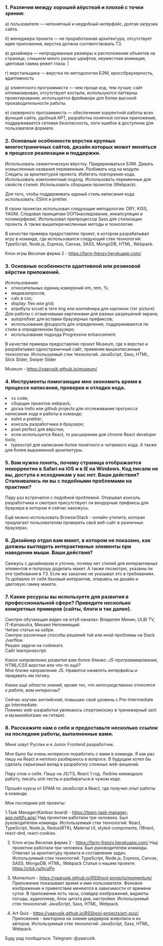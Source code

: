<h3> 1. Различия между хорошей вёрсткой и плохой с точки зрения: </h3> 
а) пользователя — непонятный и неудобный интерфейс‚ долгая загрузка сайта.  

б) менеджера проекта — не проработанная архитектура, отсутствует идея приложения,
верстка должна соответствовать ТЗ.

в) дизайнера — непродуманные размеры и расположения объектов на странице, слишком
много разных шрифтов, неуместная анимация, цветовая гамма режет глаза. |

г) верстальщика — верстка по методологии БЭМ, кроссбраузерность, адаптивность

д) клиентского программиста — чем проще код, тем лучше; сайт оптимизирован,
отсутствуют костыли, используются паттерны проектирования, используется фреймворк
для более высокой производительности работы.

е) серверного программиста — обеспечение корректной работы всех функций сайта,
удобный АРТ, разработка понятной логики приложения, поддерживается сетевая
безопасность, логи ошибок в доступном для пользователя формате.

    
<h3> 2. Основные особенности верстки крупных многостраничных сайтов, дизайн
которых может меняться в процессе реализации и поддержки. </h3>
  
  Использовать семантическую вёрстку. Придерживаться БЭМ. Давать осмысленные
названия переменным. Разбивать код на модули. Следить за архитектурой проекта. Избегать
повторения кода. Использовать компонентный подход. Использовать переменные для
свойств стилей. Использовать сборщики проектов (Wеbраck).

Для того, чтобы поддерживать единый стиль написания кода использовать: ESlint и prettier.

В своих проектах использовал следующие методологии: DRY, KISS, YAGNI. Следовал
принципам ООП(наследование, инкапсуляция и полиморфизм).
Использовал препроцессор Sass для стилизации проекта. А также вышеперечисленные
методы и технологии.

В качестве примера предоставляю проект, в котором разрабатывал игру в команде, где
использовался следующий стек технологий: TypeScript, Node.js, Express, Canvas, SASS, MongoDB, HTML, Webpack.

Клон игры Веселая ферма 2 - https://farm-frenzy.herokuapp.com/

<h3> 3. Основные особенности адаптивной или резиновой вёрстки приложений. </h3>
 Использование: 
  <li> относительных единиц измерений em, rem, %;</li>
  <li> медиазапросов; </li>
  <li> calc в css; </li>
  <li> display: flex или grid; </li>
  <li> атрибута srcset в теге img или контейнера для картинок (тег picture) Для работы с отзывчивыми картинками для разных разрешений экрана; </li>
  <li> autoprefixer для вставки браузерных префиксов; </li>
  <li> использование @supports для определения, поддерживаются ли стили в определенном браузере; </li>
  <li> использование подхода Progressive enhancement. </li>  


В качестве примера предоставляю проект Museum, где я верстал и разрабатывал одностраничный сайт, применяя вышеописанные технологии.
Используемый стек технологий: JavaScript, Sass, HTML, Slick Slider, Swiper Slider

Museum - https://yaarusik.github.io/museum/

<h3> 4. Инструменты помогающие мне экономить время в процессе
написания, проверки и отладки кода.</h3>  
 <li> vs code;</li>
 <li> сборщик проектов webpack;</li>
 <li> доска trello или github projects для отслеживания прогресса написания кода и работы в команде;</li>
 <li> eslint и prettier;</li>
 <li> консоль разработчика в браузере;</li>
 <li> pixel perfect для вёрстки;</li>
 <li> если используется React, то расширение для chrome React developer tools; </li>
 <li> typescript для написания более понятного и читаемого кода. А также для более выраженной архитектуры.</li> 

<h3>5. Вам нужно понять, почему страница отображается некорректно в Safari на iOS и в IE на
Windows. Код писали не вы, доступа к исходникам у вас нет. Ваши действия?
Сталкивались ли вы с подобными проблемами на практике? </h3>
Пару раз встречался с подобной проблемой. Открывал консоль разработчика и смотрел присутствуют ли вендорные префиксы для браузера в котором я сейчас нахожусь.

Ещё можно использовать BrowserStack - онлайн-утилита, которая предлагает пользователям проверять свой веб-сайт в различных браузерах.

<h3> 6. Дизайнер отдал вам макет, в котором не показано, как должны выглядеть
интерактивные элементы при наведении мыши. Ваши действия? </h3>

Свяжусь с дизайнером и уточню, почему нет стилей для интерактивных элементов и попрошу доделать макет.
А также посмотрю, указаны ли эти требования в ТЗ.
Если же заказчик не указывал это в требованиях. То добавлю от себя базовый интерактив, опираясь на дизайн и цветовую гамму макета.

<h3> 7. Какие ресурсы вы используете для развития в профессиональной сфере? Приведите
несколько конкретных примеров (сайты, блоги и так далее). </h3>
    Смотрю обучающие видео на ютуб каналах: Владилен Минин, ULBI TV, IT-Kamasutra, Михаил Непомнящий. <br>
    Читаю статьи на хабре.<br>
    Смотрю различные способы решений той или иной проблемы на Stack Jverflow.<br>
    Решаю задачи на codewars.<br>
    Cайт learnjavascript.<br> 
    
<em>Какое направление развития вам более близко: JS-программирование, HTML/CSS верстка или что-то ещё? </em>  
Мне ближе направление JS. Нравится оживлять интерфейсы и придавать им логику.  

<em> Какие ещё области знаний, кроме тех, что непосредственно относятся к работе, вам
интересны? </em>  

Сейчас изучаю английский, повышаю свой уровень с Pre-Intermediate до Intermediate.  
Помимо web-разработки увлекаюсь спортом(хожу в тренажерный зал) и музыкой(играю на гитаре).  
    
<h3> 8. Расскажите нам о себе и предоставьте несколько ссылок на последние работы,
выполненные вами. </h3>

Меня зовут Руслан и я Junior Frontend разработчик.  

Мне было бы очень интересно поработать с вами в команде. Я как раз пишу на React и неплохо разбираюсь в вопросе.
В будущем хотел бы сделать серьезный вклад в разработку сложных web-решений.

Пару слов о себе. Пишу на JS/TS, React 1 год. Люблю командную работу, писать unit-тесты и разбираться в чужом коде.

Прошёл курсы от EPAM по JavaScript и React, где получил опыт работы в команде.

Мои последние pet проекты: 

1.Task Manager(Kanban board) - https://team-task-manager-app.netlify.app/
Над проектом работали три человека. Был руководителем команды.
Используемый стек технологий: React, TypeScript, Node.js, Redux(RTK), Material UI, styled-components, i18next, react-dnd, react-cookies.  

2. Клон игры Веселая ферма 2 - https://farm-frenzy.herokuapp.com/
Над проектом работали три человека. Был руководителем команды. Отвечал за архитектуру проекта и составление задач.
Используемый стек технологий: TypeScript, Node.js, Express, Canvas, SASS, MongoDB, HTML, Webpack
Статья о нашем проекте: https://clck.ru/hcuPn  

3. Momentum - https://yaarusik.github.io/RSShool-projects/momentum/
Приложение показывает время и имя пользователя. Фоновое изображение и приветствие меняются в зависимости от времени суток.
В приложении есть часы, слайдер изображений, виджеты погоды, аудиоплеер, блок цитата дня, настройки.
Используемый стек технологий: JavaScript, Sass, HTML, Webpack.  

4. Art Quiz - https://yaarusik.github.io/RSShool-projects/art-quiz/
Приложение - викторина на знание шедевров живописи и их авторов.
Используемый стек технологий: JavaScript, Sass, HTML, Webpack.  

Буду рад пообщаться. Telegram: @yaarusik.

